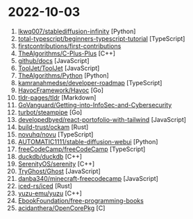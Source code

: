 # 2022-10-03

1. [lkwq007/stablediffusion-infinity](https://github.com/lkwq007/stablediffusion-infinity "Outpainting with Stable Diffusion on an infinite canvas") [Python]
2. [total-typescript/beginners-typescript-tutorial](https://github.com/total-typescript/beginners-typescript-tutorial "An interactive TypeScript tutorial for beginners") [TypeScript]
3. [firstcontributions/first-contributions](https://github.com/firstcontributions/first-contributions "🚀✨ Help beginners to contribute to open source projects") 
4. [TheAlgorithms/C-Plus-Plus](https://github.com/TheAlgorithms/C-Plus-Plus "Collection of various algorithms in mathematics, machine learning, computer science and physics implemented in C++ for educational purposes.") [C++]
5. [github/docs](https://github.com/github/docs "The open-source repo for docs.github.com") [JavaScript]
6. [ToolJet/ToolJet](https://github.com/ToolJet/ToolJet "Extensible low-code framework for building business applications. Connect to databases, cloud storages, GraphQL, API endpoints, Airtable, etc and build apps using drag and drop application builder. Built using JavaScript/TypeScript. 🚀") [JavaScript]
7. [TheAlgorithms/Python](https://github.com/TheAlgorithms/Python "All Algorithms implemented in Python") [Python]
8. [kamranahmedse/developer-roadmap](https://github.com/kamranahmedse/developer-roadmap "Interactive roadmaps, guides and other educational content to help developers grow in their careers.") [TypeScript]
9. [HavocFramework/Havoc](https://github.com/HavocFramework/Havoc "The Havoc Framework") [Go]
10. [tldr-pages/tldr](https://github.com/tldr-pages/tldr "📚 Collaborative cheatsheets for console commands") [Markdown]
11. [GoVanguard/Getting-into-InfoSec-and-Cybersecurity](https://github.com/GoVanguard/Getting-into-InfoSec-and-Cybersecurity "A shorter, less intimidating list of infosec resources helpful for anyone trying to learn.") 
12. [turbot/steampipe](https://github.com/turbot/steampipe "Use SQL to instantly query your cloud services (AWS, Azure, GCP and more). Open source CLI. No DB required.") [Go]
13. [developedbyed/react-portofolio-with-tailwind](https://github.com/developedbyed/react-portofolio-with-tailwind "") [JavaScript]
14. [build-trust/ockam](https://github.com/build-trust/ockam "Orchestrate end-to-end encryption, mutual authentication, key management, credential management & authorization policy enforcement — at scale.") [Rust]
15. [novuhq/novu](https://github.com/novuhq/novu "⭐ A fully functional real-time notification center for your web and react apps. The only open-source notifications infrastructure that manages multi-channel content, scheduled notifications, digest engine, user preferences, and delivers Email, SMS, Push and Chat notifications using a single API. ⚡") [TypeScript]
16. [AUTOMATIC1111/stable-diffusion-webui](https://github.com/AUTOMATIC1111/stable-diffusion-webui "Stable Diffusion web UI") [Python]
17. [freeCodeCamp/freeCodeCamp](https://github.com/freeCodeCamp/freeCodeCamp "freeCodeCamp.org's open-source codebase and curriculum. Learn to code for free.") [TypeScript]
18. [duckdb/duckdb](https://github.com/duckdb/duckdb "DuckDB is an in-process SQL OLAP Database Management System") [C++]
19. [SerenityOS/serenity](https://github.com/SerenityOS/serenity "The Serenity Operating System 🐞") [C++]
20. [TryGhost/Ghost](https://github.com/TryGhost/Ghost "Turn your audience into a business. Publishing, memberships, subscriptions and newsletters.") [JavaScript]
21. [danba340/minecraft-freecodecamp](https://github.com/danba340/minecraft-freecodecamp "") [JavaScript]
22. [iced-rs/iced](https://github.com/iced-rs/iced "A cross-platform GUI library for Rust, inspired by Elm") [Rust]
23. [yuzu-emu/yuzu](https://github.com/yuzu-emu/yuzu "Nintendo Switch Emulator") [C++]
24. [EbookFoundation/free-programming-books](https://github.com/EbookFoundation/free-programming-books "📚 Freely available programming books") 
25. [acidanthera/OpenCorePkg](https://github.com/acidanthera/OpenCorePkg "OpenCore bootloader") [C]
